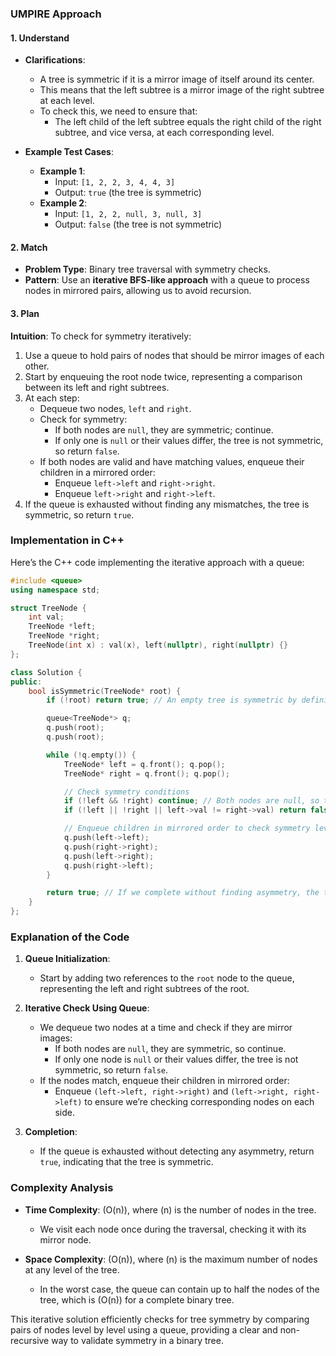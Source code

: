 ### UMPIRE Approach

#### **1. Understand**
- **Clarifications**:
  - A tree is symmetric if it is a mirror image of itself around its center.
  - This means that the left subtree is a mirror image of the right subtree at each level.
  - To check this, we need to ensure that:
    - The left child of the left subtree equals the right child of the right subtree, and vice versa, at each corresponding level.
  
- **Example Test Cases**:
  - **Example 1**:
    - Input: `[1, 2, 2, 3, 4, 4, 3]`
    - Output: `true` (the tree is symmetric)
  - **Example 2**:
    - Input: `[1, 2, 2, null, 3, null, 3]`
    - Output: `false` (the tree is not symmetric)

#### **2. Match**
- **Problem Type**: Binary tree traversal with symmetry checks.
- **Pattern**: Use an **iterative BFS-like approach** with a queue to process nodes in mirrored pairs, allowing us to avoid recursion.

#### **3. Plan**

**Intuition**:
To check for symmetry iteratively:
1. Use a queue to hold pairs of nodes that should be mirror images of each other.
2. Start by enqueuing the root node twice, representing a comparison between its left and right subtrees.
3. At each step:
   - Dequeue two nodes, `left` and `right`.
   - Check for symmetry:
     - If both nodes are `null`, they are symmetric; continue.
     - If only one is `null` or their values differ, the tree is not symmetric, so return `false`.
   - If both nodes are valid and have matching values, enqueue their children in a mirrored order:
     - Enqueue `left->left` and `right->right`.
     - Enqueue `left->right` and `right->left`.
4. If the queue is exhausted without finding any mismatches, the tree is symmetric, so return `true`.

### Implementation in C++

Here’s the C++ code implementing the iterative approach with a queue:

```cpp
#include <queue>
using namespace std;

struct TreeNode {
    int val;
    TreeNode *left;
    TreeNode *right;
    TreeNode(int x) : val(x), left(nullptr), right(nullptr) {}
};

class Solution {
public:
    bool isSymmetric(TreeNode* root) {
        if (!root) return true; // An empty tree is symmetric by definition

        queue<TreeNode*> q;
        q.push(root);
        q.push(root);

        while (!q.empty()) {
            TreeNode* left = q.front(); q.pop();
            TreeNode* right = q.front(); q.pop();

            // Check symmetry conditions
            if (!left && !right) continue; // Both nodes are null, so they are symmetric
            if (!left || !right || left->val != right->val) return false; // Mismatch found

            // Enqueue children in mirrored order to check symmetry level by level
            q.push(left->left);
            q.push(right->right);
            q.push(left->right);
            q.push(right->left);
        }

        return true; // If we complete without finding asymmetry, the tree is symmetric
    }
};
```

### Explanation of the Code

1. **Queue Initialization**:
   - Start by adding two references to the `root` node to the queue, representing the left and right subtrees of the root.
   
2. **Iterative Check Using Queue**:
   - We dequeue two nodes at a time and check if they are mirror images:
     - If both nodes are `null`, they are symmetric, so continue.
     - If only one node is `null` or their values differ, the tree is not symmetric, so return `false`.
   - If the nodes match, enqueue their children in mirrored order:
     - Enqueue `(left->left, right->right)` and `(left->right, right->left)` to ensure we’re checking corresponding nodes on each side.

3. **Completion**:
   - If the queue is exhausted without detecting any asymmetry, return `true`, indicating that the tree is symmetric.

### Complexity Analysis

- **Time Complexity**: \(O(n)\), where \(n\) is the number of nodes in the tree.
  - We visit each node once during the traversal, checking it with its mirror node.

- **Space Complexity**: \(O(n)\), where \(n\) is the maximum number of nodes at any level of the tree.
  - In the worst case, the queue can contain up to half the nodes of the tree, which is \(O(n)\) for a complete binary tree.

This iterative solution efficiently checks for tree symmetry by comparing pairs of nodes level by level using a queue, providing a clear and non-recursive way to validate symmetry in a binary tree.
